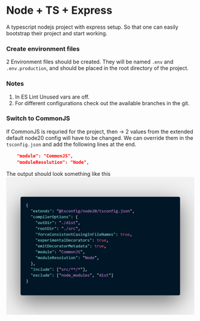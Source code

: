 # Node + TS + Express
A typescript nodejs project with express setup. So that one can easily bootstrap their project and start working.

### Create environment files
2 Environment files should be created. They will be named `.env` and `.env.production`, and should be placed in the root directory of the project.

### Notes
1. In ES Lint Unused vars are off.
2. For different configurations check out the available branches in the git.

### Switch to CommonJS
If CommonJS is requried for the project, then -> 2 values from the extended default node20 config will have to be changed. We can override them in the `tsconfig.json` and add the following lines at the end.
```json
    "module": "CommonJS",
    "moduleResolution": "Node",
```
The output should look something like this
![code picture](res/code.png)